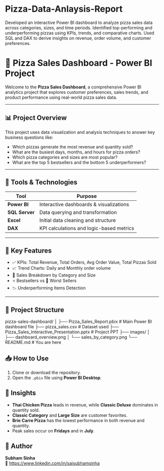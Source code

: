 # Pizza-Data-Anlaysis-Report
Developed an interactive Power BI dashboard to analyze pizza sales data across categories, sizes, and time periods. Identified top-performing and underperforming pizzas using KPIs, trends, and comparative charts. Used SQL and DAX to derive insights on revenue, order volume, and customer preferences.


# 🍕 Pizza Sales Dashboard - Power BI Project

Welcome to the **Pizza Sales Dashboard**, a comprehensive Power BI analytics project that explores customer preferences, sales trends, and product performance using real-world pizza sales data.

---

## 📊 Project Overview

This project uses data visualization and analysis techniques to answer key business questions like:

- Which pizzas generate the most revenue and quantity sold?
- What are the busiest days, months, and hours for pizza orders?
- Which pizza categories and sizes are most popular?
- What are the top 5 bestsellers and the bottom 5 underperformers?

---

## 🧰 Tools & Technologies

| Tool        | Purpose                                 |
|-------------|------------------------------------------|
| **Power BI** | Interactive dashboards & visualizations |
| **SQL Server** | Data querying and transformation      |
| **Excel**     | Initial data cleaning and structure    |
| **DAX**       | KPI calculations and logic-based metrics |

---

## 📌 Key Features

- ✅ KPIs: Total Revenue, Total Orders, Avg Order Value, Total Pizzas Sold
- 📈 Trend Charts: Daily and Monthly order volume
- 🍕 Sales Breakdown by Category and Size
- ⭐ Bestsellers vs 🚫 Worst Sellers
- 📉 Underperforming Items Detection

---

## 📂 Project Structure

pizza-sales-dashboard/
│
├── Pizza_Sales_Report.pbix # Main Power BI dashboard file
├── pizza_sales.csv # Dataset used
├── Pizza_Sales_Interactive_Presentation.pptx # Project PPT
├── images/
│ ├── dashboard_overview.png
│ └── sales_by_category.png
└── README.md # You are here


## 📥 How to Use

1. Clone or download the repository.
2. Open the `.pbix` file using **Power BI Desktop**.

## 📢 Insights

- **Thai Chicken Pizza** leads in revenue, while **Classic Deluxe** dominates in quantity sold.
- **Classic Category** and **Large Size** are customer favorites.
- **Brie Carre Pizza** has the lowest performance in both revenue and quantity.
- Peak sales occur on **Fridays** and in **July**.

## 📌 Author

**Subham Sinha**  
📧 https://www.linkedin.com/in/saisubhamsinha
